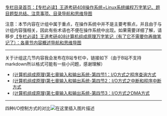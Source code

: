  

[专栏目录首页：【专栏必读】王道考研408操作系统+Linux系统编程万字笔记、题目题型总结、注意事项、目录导航和思维导图](https://zhangxing-tech.blog.csdn.net/article/details/121004242?spm=1001.2014.3001.5502)

注意：本节内容在计组中属于重点，在操作系统中并不是主要考察点，并且由于与计组内容强相关，因此有些术语也不便在操作系统中出现。如果需要详细了解，请移步[【专栏必读】王道考研408计算机组成原理万字笔记（有了它不需要你再做笔记了）：各章节内容概述导航和思维导图](https://zhangxing-tech.blog.csdn.net/article/details/120664162)

---

关于计组这几节内容我会发布在B站专栏中，链接如下（由于B站不支持markdown所以格式可能有一些小问题，感谢理解）

- [\(计算机组成原理\)第七章输入和输出系统-第四节1：I/O方式之程序查询方式](https://www.bilibili.com/read/cv14759074?spm_id_from=333.999.0.0)
- [\(计算机组成原理\)第七章输入和输出系统-第四节2：I/O方式之中断和程序中断方式](<(计算机组成原理)第七章输入和输出系统-第四节2：I/O方式之程序中断方式>)
- [\(计算机组成原理\)第七章输入和输出系统-第四节3：I/O方式之DMA方式](https://www.bilibili.com/read/cv14759139)

---

四种I/O控制方式的对比![在这里插入图片描述](https://ziquyun.com/main/csdn/img?url=https%3A%2F%2Fimg-blog.csdnimg.cn%2Fe5c7381f7c5744cabcd1ad27b316ca1f.png%3Fx-oss-process%3Dimage%2Fwatermark%2Ctype_d3F5LXplbmhlaQ%2Cshadow_50%2Ctext_Q1NETiBA5b-r5LmQ5rGf5rmW%2Csize_20%2Ccolor_FFFFFF%2Ct_70%2Cg_se%2Cx_16&rfUrl=https%3A%2F%2Fzhangxing-tech.blog.csdn.net%2Farticle%2Fdetails%2F122385649)
